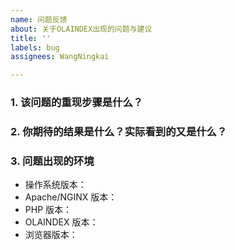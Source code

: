 ```yaml
---
name: 问题反馈
about: 关于OLAINDEX出现的问题与建议
title: ''
labels: bug
assignees: WangNingkai

---
```


### 1. 该问题的重现步骤是什么？

### 2. 你期待的结果是什么？实际看到的又是什么？

### 3. 问题出现的环境

- 操作系统版本：
- Apache/NGINX 版本：
- PHP 版本：
- OLAINDEX 版本：
- 浏览器版本：

[//]: # (如有图片请附上截图)

